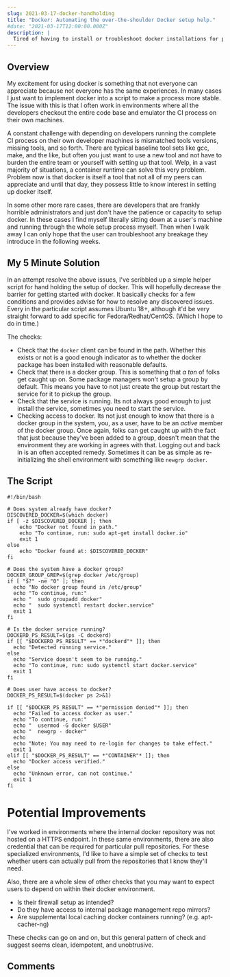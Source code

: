 ```yaml
---
slug: 2021-03-17-docker-handholding
title: "Docker: Automating the over-the-shoulder Docker setup help."
#date: "2021-03-17T12:00:00.000Z"
description: |
  Tired of having to install or troubleshoot docker installations for peers that haven't become familiar with the installation and setup procedure for Docker? I've started a simple check-and-suggest script that will hand hold developers through the setup of docker on Ubuntu systems.
---
```


## Overview

My excitement for using docker is something that not everyone can appreciate because not everyone has the same experiences. In many cases I just want to implement docker into a script to make a process more stable. The issue with this is that I often work in environments where all the developers checkout the entire code base and emulator the CI process on their own machines.

<!--truncate-->

A constant challenge with depending on developers running the complete CI process on their own developer machines is mismatched tools versions, missing tools, and so forth. There are typical baseline tool sets like gcc, make, and the like, but often you just want to use a new tool and not have to burden the entire team or yourself with setting up that tool. Welp, in a vast majority of situations, a container runtime can solve this very problem. Problem now is that docker is itself a tool that not all of my peers can appreciate and until that day, they possess little to know interest in setting up docker itself.

In some other more rare cases, there are developers that are frankly horrible administrators and just don't have the patience or capacity to setup docker. In these cases I find myself literally sitting down at a user's machine and running through the whole setup process myself. Then when I walk away I can only hope that the user can troubleshoot any breakage they introduce in the following weeks.

## My 5 Minute Solution

In an attempt resolve the above issues, I've scribbled up a simple helper script for hand holding the setup of docker. This will hopefully decrease the barrier for getting started with docker. It basically checks for a few conditions and provides advise for how to resolve any discovered issues. Every in the particular script assumes Ubuntu 18+, although it'd be very straight forward to add specific for Fedora/Redhat/CentOS. (Which I hope to do in time.)

The checks:

- Check that the `docker` client can be found in the path. Whether this exists or not is a good enough indicator as to whether the docker package has been installed with reasonable defaults.
- Check that there is a docker group. This is something that *a ton* of folks get caught up on. Some package managers won't setup a group by default. This means you have to not just create the group but restart the service for it to pickup the group.
- Check that the service is running. Its not always good enough to just install the service, sometimes you need to start the service. 
- Checking access to docker. Its not just enough to know that there is a docker group in the system, you, as a user, have to be an *active* member of the docker group. Once again, folks can get caught up with the fact that just because they've been added to a group, doesn't mean that the environment they are working in agrees with that. Logging out and back in is an often accepted remedy. Sometimes it can be as simple as re-initializing the shell environment with something like `newgrp docker`.

## The Script

```
#!/bin/bash

# Does system already have docker?
DISCOVERED_DOCKER=$(which docker)
if [ -z $DISCOVERED_DOCKER ]; then
    echo "Docker not found in path."
    echo "To continue, run: sudo apt-get install docker.io"
    exit 1
else
    echo "Docker found at: $DISCOVERED_DOCKER"
fi

# Does the system have a docker group?
DOCKER_GROUP_GREP=$(grep docker /etc/group)
if [ "$?" -ne "0" ]; then
  echo "No docker group found in /etc/group"
  echo "To continue, run:"
  echo "  sudo groupadd docker"
  echo "  sudo systemctl restart docker.service"
  exit 1
fi

# Is the docker service running?
DOCKERD_PS_RESULT=$(ps -C dockerd)
if [[ "$DOCKERD_PS_RESULT" == *"dockerd"* ]]; then
  echo "Detected running service."
else
  echo "Service doesn't seem to be running."
  echo "To continue, run: sudo systemctl start docker.service"
  exit 1
fi

# Does user have access to docker?
DOCKER_PS_RESULT=$(docker ps 2>&1)

if [[ "$DOCKER_PS_RESULT" == *"permission denied"* ]]; then
  echo "Failed to access docker as user."
  echo "To continue, run:"
  echo "  usermod -G docker $USER"
  echo "  newgrp - docker"
  echo 
  echo "Note: You may need to re-login for changes to take effect."
  exit 1
elif [[ "$DOCKER_PS_RESULT" == *"CONTAINER"* ]]; then
  echo "Docker access verified."
else
  echo "Unknown error, can not continue."
  exit 1
fi
```

# Potential Improvements

I've worked in environments where the internal docker repository was not hosted on a HTTPS endpoint. In these same environments, there are also credential that can be required for particular pull repositories. For these specialized environments, I'd like to have a simple set of checks to test whether users can actually pull from the repositories that I know they'll need.

Also, there are a whole slew of other checks that you may want to expect users to depend on within their docker environment.

- Is their firewall setup as intended?
- Do they have access to internal package management repo mirrors?
- Are supplemental local caching docker containers running? (e.g. apt-cacher-ng)

These checks can go on and on, but this general pattern of check and suggest seems clean, idempotent, and unobtrusive.

## Comments

<Comments />

